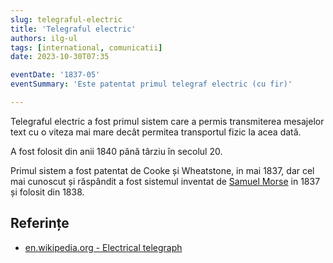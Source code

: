 ```yaml
---
slug: telegraful-electric
title: 'Telegraful electric'
authors: ilg-ul
tags: [international, comunicatii]
date: 2023-10-30T07:35

eventDate: '1837-05'
eventSummary: 'Este patentat primul telegraf electric (cu fir)'

---
```


Telegraful electric a fost primul sistem care a permis transmiterea
mesajelor text cu o viteza mai mare decât permitea transportul fizic
la acea dată.

<!-- truncate -->

A fost folosit din anii 1840 până târziu în secolul 20.

Primul sistem a fost patentat de Cooke și Wheatstone, in mai 1837,
dar cel mai cunoscut și răspândit a fost sistemul
inventat de
[Samuel Morse](https://en.wikipedia.org/wiki/Samuel_Morse) in 1837 și
folosit din 1838.

## Referințe

- [en.wikipedia.org - Electrical telegraph](https://en.wikipedia.org/wiki/Electrical_telegraph)
